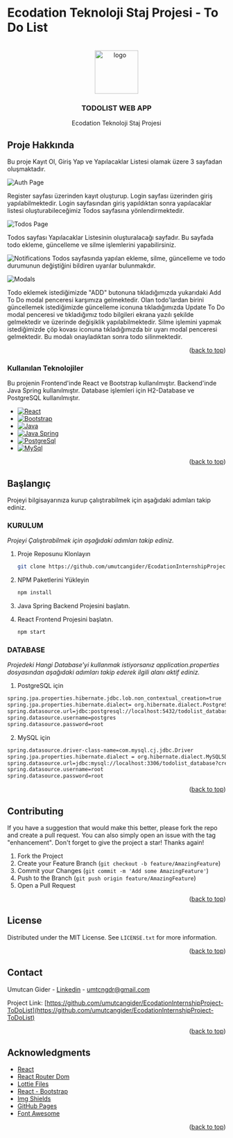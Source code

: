 # Ecodation Teknoloji Staj Projesi - To Do List
<!-- PROJECT LOGO -->
<br />
<div align="center">
    <img src="https://cdn1.iconfinder.com/data/icons/productivity-aesthetics-vol-2/256/To_Do_List-512.png" width="100" height="100" alt="logo" > 
  <h3 align="center">TODOLIST WEB APP</h3>
  <p align="center">
    Ecodation Teknoloji Staj Projesi 
  </p>
</div>


<!-- ABOUT THE PROJECT -->
## Proje Hakkında

Bu proje Kayıt Ol, Giriş Yap ve Yapılacaklar Listesi olamak üzere 3 sayfadan oluşmaktadır.

![Auth Page](/images/login-register-page.png)


Register sayfası üzerinden kayıt oluşturup. Login sayfası üzerinden giriş yapılabilmektedir. Login sayfasından giriş yapıldıktan sonra yapılacaklar listesi oluşturabileceğimiz Todos sayfasına yönlendirmektedir.

![Todos Page](/images/todos-pages.png)

Todos sayfası Yapılacaklar Listesinin oluşturalacağı sayfadır. Bu sayfada todo ekleme, güncelleme ve silme işlemlerini yapabilirsiniz.

![Notifications](/images/notifications/notifications.png)
Todos sayfasında yapılan ekleme, silme, güncelleme ve todo durumunun değiştiğini bildiren uyarılar bulunmakdır.

![Modals](/images/modal/modals.png)

Todo eklemek istediğimizde "ADD" butonuna tıkladığımızda yukarıdaki Add To Do modal penceresi karşımıza gelmektedir. Olan todo'lardan birini güncellemek istediğimizde güncelleme iconuna tıkladığımızda Update To Do modal penceresi ve tıkladığımız todo bilgileri ekrana 
yazılı şekilde gelmektedir ve üzerinde değişiklik yapılabilmektedir. Silme işlemini yapmak istediğimizde çöp kovası iconuna tıkladığımızda bir uyarı modal penceresi gelmektedir. Bu modalı onayladıktan sonra todo silinmektedir.


<p align="right">(<a href="#readme-top">back to top</a>)</p>



### Kullanılan Teknolojiler

Bu projenin Frontend'inde React ve Bootstrap kullanılmıştır. Backend'inde Java Spring kullanılmıştır.
Database işlemleri için H2-Database ve PostgreSQL kullanılmıştır.

* [![React][React.js]][React-url]
* [![Bootstrap][Bootstrap.com]][Bootstrap-url]
* [![Java][Java]][Java-url]
* [![Java Spring][Java-Spring]][Java-Spring-url]
* [![PostgreSql][PostgreSql]][PostgreSql-url]
* [![MySql][MySql]][MySql-url]


<p align="right">(<a href="#readme-top">back to top</a>)</p>



<!-- GETTING STARTED -->
## Başlangıç

Projeyi bilgisayarınıza kurup çalıştırabilmek için aşağıdaki adımları takip ediniz.

### KURULUM

_Projeyi Çalıştırabilmek için aşağıdaki adımları takip ediniz._

1. Proje Reposunu Klonlayın
   ```sh
   git clone https://github.com/umutcangider/EcodationInternshipProject-ToDoList.git
   ```
2. NPM Paketlerini Yükleyin
   ```sh
   npm install
   ```
3. Java Spring Backend Projesini başlatın.

4. React Frontend Projesini başlatın.
   ```sh
   npm start
   ```

### DATABASE

 _Projedeki Hangi Database'yi kullanmak istiyorsanız application.properties dosyasından aşağıdaki adımları takip ederek ilgili alanı aktif ediniz._

 1. PostgreSQL için 
   ```sh
   spring.jpa.properties.hibernate.jdbc.lob.non_contextual_creation=true
   spring.jpa.properties.hibernate.dialect= org.hibernate.dialect.PostgreSQLDialect
   spring.datasource.url=jdbc:postgresql://localhost:5432/todolist_database
   spring.datasource.username=postgres
   spring.datasource.password=root
   ```

 2. MySQL için 
   ```sh
   spring.datasource.driver-class-name=com.mysql.cj.jdbc.Driver
   spring.jpa.properties.hibernate.dialect = org.hibernate.dialect.MySQL5Dialect
   spring.datasource.url=jdbc:mysql://localhost:3306/todolist_database?createDatabaseIfNotExist=true&autoReconnect=true&useSSL=false
   spring.datasource.username=root
   spring.datasource.password=root
   ```   

<p align="right">(<a href="#readme-top">back to top</a>)</p>


<!-- CONTRIBUTING -->
## Contributing

If you have a suggestion that would make this better, please fork the repo and create a pull request. You can also simply open an issue with the tag "enhancement".
Don't forget to give the project a star! Thanks again!

1. Fork the Project
2. Create your Feature Branch (`git checkout -b feature/AmazingFeature`)
3. Commit your Changes (`git commit -m 'Add some AmazingFeature'`)
4. Push to the Branch (`git push origin feature/AmazingFeature`)
5. Open a Pull Request

<p align="right">(<a href="#readme-top">back to top</a>)</p>



<!-- LICENSE -->
## License

Distributed under the MIT License. See `LICENSE.txt` for more information.

<p align="right">(<a href="#readme-top">back to top</a>)</p>



<!-- CONTACT -->
## Contact

Umutcan Gider - [Linkedin](https://www.linkedin.com/in/umutcan-gider/) - umtcngdr@gmail.com

Project Link: [https://github.com/umutcangider/EcodationInternshipProject-ToDoList](https://github.com/umutcangider/EcodationInternshipProject-ToDoList)

<p align="right">(<a href="#readme-top">back to top</a>)</p>



<!-- ACKNOWLEDGMENTS -->
## Acknowledgments

* [React](https://reactjs.org/)
* [React Router Dom](https://reactrouter.com/)
* [Lottie Files](https://lottiefiles.com/)
* [React - Bootstrap](https://react-bootstrap.github.io/)
* [Img Shields](https://shields.io)
* [GitHub Pages](https://pages.github.com)
* [Font Awesome](https://fontawesome.com)

<p align="right">(<a href="#readme-top">back to top</a>)</p>



<!-- MARKDOWN LINKS & IMAGES -->
<!-- https://www.markdownguide.org/basic-syntax/#reference-style-links -->
[React.js]: https://img.shields.io/badge/React-20232A?style=for-the-badge&logo=react&logoColor=61DAFB
[React-url]: https://reactjs.org/
[Bootstrap.com]: https://img.shields.io/badge/Bootstrap-563D7C?style=for-the-badge&logo=bootstrap&logoColor=white
[Bootstrap-url]: https://getbootstrap.com
[Java]: https://img.shields.io/badge/Java-ED8B00?style=for-the-badge&logo=java&logoColor=white
[Java-url]: https://www.java.com/tr/
[Java-Spring]: https://img.shields.io/badge/Spring-6DB33F?style=for-the-badge&logo=spring&logoColor=white
[Java-Spring-url]: https://spring.io/
[PostgreSql]: https://img.shields.io/badge/PostgreSQL-316192?style=for-the-badge&logo=postgresql&logoColor=white
[PostgreSql-url]: https://www.postgresql.org/
[MySql]: https://img.shields.io/badge/MySQL-00000F?style=for-the-badge&logo=mysql&logoColor=white
[MySql-url]: https://www.mysql.com/